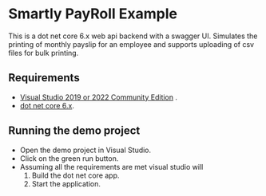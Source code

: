 # Smartly PayRoll Example
This is a dot net core 6.x web api backend with a swagger UI. 
Simulates the printing of monthly payslip for an employee and supports uploading of csv files for bulk printing.

## Requirements
- [Visual Studio 2019 or 2022 Community Edition](https://visualstudio.microsoft.com/vs/whatsnew/) .
- [dot net core 6.x](https://dotnet.microsoft.com/en-us/download/dotnet/6.0).

## Running the demo project
- Open the demo project in Visual Studio. 
- Click on the green run button.
- Assuming all the requirements are met visual studio will
  1. Build the dot net core app.
  2. Start the application.